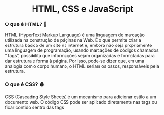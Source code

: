 <h1 align="center"> HTML, CSS e JavaScript </h1>

<h3> O que é HTML? 🦴 </h3>
<p> HTML (HyperText Markup Language) é uma linguagem de marcação utilizada na construção de páginas na Web. É o que permite criar a estrutura básica de um site na internet e, embora não seja propriamente uma linguagem de programação, usando marcações de códigos chamados “Tags”, possibilita que informações sejam organizadas e formatadas para dar estrutura e forma à página. Por isso, pode-se dizer que, em uma analogia com o corpo humano, o HTML seriam os ossos, responsáveis pela estrutura. </p>

<h3> O que é CSS? 🩸 </h3>
<p> CSS (Cascading Style Sheets) é um mecanismo para adicionar estilo a um documento web. O código CSS pode ser aplicado diretamente nas tags ou ficar contido dentro das tags <style>. Também é possível, em vez de colocar a formatação dentro do documento, criar um link para um arquivo CSS que contém os estilos. Por isso, na analogia do corpo humano, o HTML seria a pele, responsável pelo estilo/embelezamento (o emoji de sangue foi utilizado pois a boa circulação de sanuge auxilia na melhoria da quaidade da pele). </p>

<h3> O que é JavaScript? 🧠 </h3>
<p> JavaScript é uma linguagem de programação interpretada estruturada, de script em alto nível com tipagem dinâmica fraca e multiparadigma. Juntamente com HTML e CSS, o JavaScript é uma das três principais tecnologias da World Wide Web. Pode-se dizer que o JavaScript seriam os músculos do corpo, responsáveis por tornar a aplicação funcional. </p>

<h3> O que será encontrado ao longo desse repositório? </h3>
<p> Ao longo desse repositórios serão encontrados meus projetos e códigos em HTML, CSS e JavaScript, podendo ter explicações e anotações sobre alguns assuntos das linguagens, como uma "aula/anotação". </p>

>🛑 NOTA: O repositório é constantemente atualizado. Podem haver códigos não funcionando e projetos pessoais inacabados.

<br>

<div align="center">
<img height="300em" alt="JavaScript Logo" src="https://user-images.githubusercontent.com/102625628/180664723-60f62132-1fdf-4c43-a1dd-02b32ad2a073.png"/>
</div>
